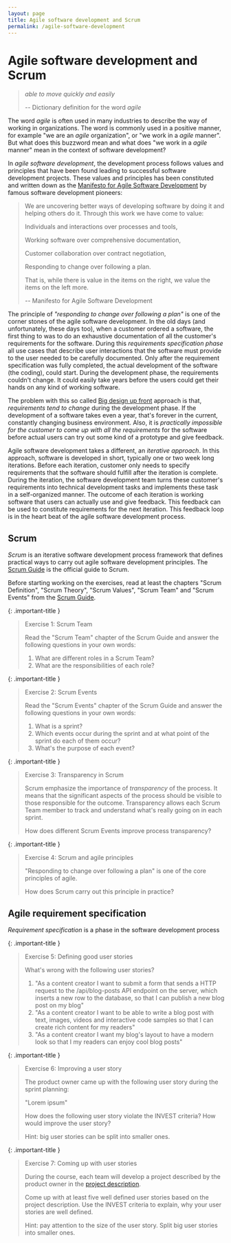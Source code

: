 ```yaml
---
layout: page
title: Agile software development and Scrum
permalink: /agile-software-development
---
```


# Agile software development and Scrum

> _able to move quickly and easily_
>
> -- Dictionary definition for the word _agile_

The word _agile_ is often used in many industries to describe the way of working in organizations. The word is commonly used in a positive manner, for example "we are an _agile_ organization", or "we work in a _agile_ manner". But what does this buzzword mean and what does "we work in a _agile_ manner" mean in the context of software development?

In _agile software development_, the development process follows values and principles that have been found leading to successful software development projects. These values and principles has been constituted and written down as the [Manifesto for Agile Software Development](https://agilemanifesto.org/) by famous software development pioneers:

> We are uncovering better ways of developing
> software by doing it and helping others do it.
> Through this work we have come to value:
>
> Individuals and interactions over processes and tools,
>
> Working software over comprehensive documentation,
>
> Customer collaboration over contract negotiation,
>
> Responding to change over following a plan.
>
> That is, while there is value in the items on
> the right, we value the items on the left more.
>
> -- Manifesto for Agile Software Development

The principle of _"responding to change over following a plan"_ is one of the corner stones of the agile software development. In the old days (and unfortunately, these days too), when a customer ordered a software, the first thing to was to do an exhaustive documentation of all the customer's requirements for the software. During this _requirements specification phase_ all use cases that describe user interactions that the software must provide to the user needed to be carefully documented. Only after the requirement specification was fully completed, the actual development of the software (the coding), could start. During the development phase, the requirements couldn't change. It could easily take years before the users could get their hands on any kind of working software.

The problem with this so called [Big design up front](https://en.wikipedia.org/wiki/Big_design_up_front) approach is that, _requirements tend to change_ during the development phase. If the development of a software takes even a year, that's forever in the current, constantly changing business environment. Also, it is _practically impossible for the customer to come up with all the requirements_ for the software before actual users can try out some kind of a prototype and give feedback.

Agile software development takes a different, an _iterative approach_. In this approach, software is developed in short, typically one or two week long iterations. Before each iteration, customer only needs to specify requirements that the software should fulfill after the iteration is complete. During the iteration, the software development team turns these customer's requirements into technical development tasks and implements these task in a self-organized manner. The outcome of each iteration is working software that users can actually use and give feedback. This feedback can be used to constitute requirements for the next iteration. This feedback loop is in the heart beat of the agile software development process.

## Scrum

_Scrum_ is an iterative software development process framework that defines practical ways to carry out agile software development principles. The [Scrum Guide](https://scrumguides.org/scrum-guide.html) is the official guide to Scrum.

Before starting working on the exercises, read at least the chapters "Scrum Definition", "Scrum Theory", "Scrum Values", "Scrum Team" and "Scrum Events" from the [Scrum Guide](https://scrumguides.org/scrum-guide.html).

{: .important-title }
> Exercise 1: Scrum Team
>
> Read the "Scrum Team" chapter of the Scrum Guide and answer the following questions in your own words:
>
> 1. What are different roles in a Scrum Team?
> 2. What are the responsibilities of each role?

{: .important-title }
> Exercise 2: Scrum Events
>
> Read the "Scrum Events" chapter of the Scrum Guide and answer the following questions in your own words:
>
> 1. What is a sprint?
> 2. Which events occur during the sprint and at what point of the sprint do each of them occur?
> 3. What's the purpose of each event?

{: .important-title }
> Exercise 3: Transparency in Scrum
>
> Scrum emphasize the importance of _transparency_ of the process. It means that the significant aspects of the process should be visible to those responsible for the outcome. Transparency allows each Scrum Team member to track and understand what's really going on in each sprint.
>
> How does different Scrum Events improve process transparency?

{: .important-title }
> Exercise 4: Scrum and agile principles
>
> "Responding to change over following a plan" is one of the core principles of agile.
>
> How does Scrum carry out this principle in practice?

## Agile requirement specification

_Requirement specification_ is a phase in the software development process 

{: .important-title }
> Exercise 5: Defining good user stories
>
> What's wrong with the following user stories?
> 
> 1. "As a content creator I want to submit a form that sends a HTTP request to the /api/blog-posts API endpoint on the server, which inserts a new row to the database, so that I can publish a new blog post on my blog"
> 2. "As a content creator I want to be able to write a blog post with text, images, videos and interactive code samples so that I can create rich content for my readers"
> 3. "As a content creator I want my blog's layout to have a modern look so that I my readers can enjoy cool blog posts"

{: .important-title }
> Exercise 6: Improving a user story
>
> The product owner came up with the following user story during the sprint planning:
>
> "Lorem ipsum"
>
> How does the following user story violate the INVEST criteria? How would improve the user story?
>
> Hint: big user stories can be split into smaller ones.

{: .important-title }
> Exercise 7: Coming up with user stories
>
> During the course, each team will develop a project described by the product owner in the [project description](/project-description).
>
> Come up with at least five well defined user stories based on the project description. Use the INVEST criteria to explain, why your user stories are well defined.
>
> Hint: pay attention to the size of the user story. Split big user stories into smaller ones.